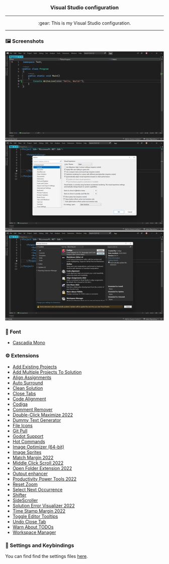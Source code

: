 <h3 align="center">
    Visual Studio configuration
</h3>

---

<p align="center">
    :gear: This is my Visual Studio configuration.
</p>

---

### :framed_picture: Screenshots
![](Screenshots/Screenshot1.png)
![](Screenshots/Screenshot2.png)
![](Screenshots/Screenshot3.png)

### :page_with_curl: Font
- [Cascadia Mono](https://github.com/microsoft/cascadia-code)

### :gear: Extensions
- [Add Existing Projects](https://marketplace.visualstudio.com/items?itemName=RichardJMoss.AddExistingProjects)
- [Add Multiple Projects To Solution](https://marketplace.visualstudio.com/items?itemName=MaciejGudanowicz.AddMultipleProjectsToSolution)
- [Align Assignments](https://marketplace.visualstudio.com/items?itemName=VisualStudioPlatformTeam.AlignAssignments)
- [Auto Surround](https://marketplace.visualstudio.com/items?itemName=reduckted.AutoSurround)
- [Clean Solution](https://marketplace.visualstudio.com/items?itemName=MadsKristensen.CleanSolution)
- [Close Tabs](https://marketplace.visualstudio.com/items?itemName=BenHamida.CloseTabs)
- [Code Alignment](https://marketplace.visualstudio.com/items?itemName=cpmcgrath.Codealignment)
- [Codiga](https://marketplace.visualstudio.com/items?itemName=codiga.vsextension)
- [Comment Remover](https://marketplace.visualstudio.com/items?itemName=MadsKristensen.CommentRemover)
- [Double-Click Maximize 2022](https://marketplace.visualstudio.com/items?itemName=VisualStudioPlatformTeam.Double-ClickMaximize2022)
- [Dummy Text Generator](https://marketplace.visualstudio.com/items?itemName=MadsKristensen.DummyTextGenerator)
- [File Icons](https://marketplace.visualstudio.com/items?itemName=MadsKristensen.FileIcons)
- [Git Pull](https://marketplace.visualstudio.com/items?itemName=MadsKristensen.GitPull)
- [Godot Support](https://github.com/godotengine/godot-csharp-visualstudio)
- [Hot Commands](https://marketplace.visualstudio.com/items?itemName=JustinClareburtMSFT.HotCommands2017)
- [Image Optimizer (64-bit)](https://marketplace.visualstudio.com/items?itemName=MadsKristensen.ImageOptimizer)
- [Image Sprites](https://marketplace.visualstudio.com/items?itemName=MadsKristensen.ImageSprites)
- [Match Margin 2022](https://marketplace.visualstudio.com/items?itemName=VisualStudioPlatformTeam.MatchMargin)
- [Middle Click Scroll 2022](https://marketplace.visualstudio.com/items?itemName=VisualStudioPlatformTeam.MiddleClickScroll)
- [Open Folder Extension 2022](https://marketplace.visualstudio.com/items?itemName=DavidRoller.OpenFolderExtension2019)
- [Output enhancer](https://marketplace.visualstudio.com/items?itemName=NikolayBalakin.Outputenhancer)
- [Productivity Power Tools 2022](https://marketplace.visualstudio.com/items?itemName=VisualStudioPlatformTeam.ProductivityPowerPack2022)
- [Reset Zoom](https://marketplace.visualstudio.com/items?itemName=MadsKristensen.ResetZoom)
- [Select Next Occurrence](https://marketplace.visualstudio.com/items?itemName=thomaswelen.SelectNextOccurrence)
- [Shifter](https://marketplace.visualstudio.com/items?itemName=MadsKristensen.Shifter)
- [SideScroller](https://marketplace.visualstudio.com/items?itemName=drewnoakes.SideScroller)
- [Solution Error Visualizer 2022](https://marketplace.visualstudio.com/items?itemName=VisualStudioPlatformTeam.SolutionErrorVisualizer)
- [Time Stamp Margin 2022](https://marketplace.visualstudio.com/items?itemName=VisualStudioPlatformTeam.TimeStampMargin)
- [Toggle Editor Tooltips](https://marketplace.visualstudio.com/items?itemName=MadsKristensen.ToggleEditorTooltips)
- [Undo Close Tab](https://marketplace.visualstudio.com/items?itemName=reduckted.UndoCloseTab)
- [Warn About TODOs](https://marketplace.visualstudio.com/items?itemName=MattLaceyLtd.WarnAboutTODOs)
- [Workspace Manager](https://marketplace.visualstudio.com/items?itemName=AndreyVeselov.WorkspaceManager)

### :wrench: Settings and Keybindings
You can find find the settings files [here](./Settings.vssettings).
